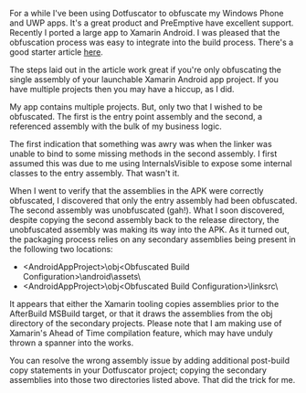 For a while I've been using Dotfuscator to obfuscate my Windows Phone and UWP apps. It's a great product and PreEmptive have excellent support. 
Recently I ported a large app to Xamarin Android. I was pleased that the obfuscation process was easy to integrate into the build process. 
There's a good starter article [here](https://www.preemptive.com/blog/90-dotfuscator/xamarin-applications-and-dotfuscator/671).

The steps laid out in the article work great if you're only obfuscating the single assembly of your launchable Xamarin Android app project. 
If you have multiple projects then you may have a hiccup, as I did.

My app contains multiple projects. But, only two that I wished to be obfuscated. 
The first is the entry point assembly and the second, a referenced assembly with the bulk of my business logic.

The first indication that something was awry was when the linker was unable to bind to some missing methods in the second assembly. 
I first assumed this was due to me using InternalsVisible to expose some internal classes to the entry assembly. That wasn't it.

When I went to verify that the assemblies in the APK were correctly obfuscated, 
I discovered that only the entry assembly had been obfuscated. The second assembly was unobfuscated (gah!). 
What I soon discovered, despite copying the second assembly back to the release directory, the unobfuscated assembly was making its way into the APK. 
As it turned out, the packaging process relies on any secondary assemblies being present in the following two locations:

* \<AndroidAppProject>\obj\<Obfuscated Build Configuration>\android\assets\
* \<AndroidAppProject>\obj\<Obfuscated Build Configuration>\linksrc\

It appears that either the Xamarin tooling copies assemblies prior to the AfterBuild MSBuild target, 
or that it draws the assemblies from the obj directory of the secondary projects. 
Please note that I am making use of Xamarin's Ahead of Time compilation feature, which may have unduly thrown a spanner into the works.

You can resolve the wrong assembly issue by adding additional post-build copy statements in your Dotfuscator project; 
copying the secondary assemblies into those two directories listed above. That did the trick for me.